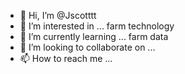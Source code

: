 - 👋 Hi, I’m @Jscotttt
- 👀 I’m interested in ... farm technology 
- 🌱 I’m currently learning ... farm data
- 💞️ I’m looking to collaborate on ...
- 📫 How to reach me ...

<!---
Jscotttt/Jscotttt is a ✨ special ✨ repository because its `README.md` (this file) appears on your GitHub profile.
You can click the Preview link to take a look at your changes.
--->
